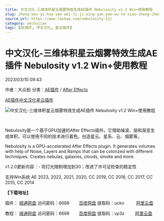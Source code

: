 ```yaml
---
title: 中文汉化-三维体积星云烟雾特效生成AE插件 Nebulosity v1.2 Win+使用教程
slug: zhong-wen-yi-hua-san-wei-ti-ji-xing-yun-yan-wu-te-xiao-sheng-cheng-aecha-jian-nebulosity-v1-2-win-shi-yong-jiao-cheng
source_url: https://www.lookae.com/nebulosity-12/
category: aechajian
tags: [AE插件, 中文汉化, 星云插件]
---
```

# 中文汉化-三维体积星云烟雾特效生成AE插件 Nebulosity v1.2 Win+使用教程

2023/03/10 09:43

作者：大众脸
分类：[AE插件](https://www.lookae.com/after-effects/aechajian/) / [After Effects](https://www.lookae.com/after-effects/)

[AE插件](https://www.lookae.com/tag/ae%e6%8f%92%e4%bb%b6/)[中文汉化](https://www.lookae.com/tag/%e4%b8%ad%e6%96%87%e6%b1%89%e5%8c%96/)[星云插件](https://www.lookae.com/tag/%e6%98%9f%e4%ba%91%e6%8f%92%e4%bb%b6/)

![中文汉化-三维体积星云烟雾特效生成AE插件 Nebulosity v1.2 Win+使用教程](https://www.lookae.com/wp-content/uploads/2022/11/Nebulosity.jpg "中文汉化-三维体积星云烟雾特效生成AE插件 Nebulosity v1.2 Win+使用教程-LookAE.com")

[﻿﻿﻿](https://cloud.video.taobao.com//play/u/705956171/p/1/e/6/t/1/386205250274.mp4)

Nebulosity是一个基于GPU加速的After Effects插件。它借助噪波、层和渐变生成体积，可以使用不同的技术进行着色。创造星云、星系、云、烟雾等。

Nebulosity is a GPU-accelerated After Effects plugin. It generates volumes with help of Noise, Layers and Ramps that can be colorized with different techniques. Creates nebulas, galaxies, clouds, smoke and more.

v1.2.0更新内容：- 将灯光限制增加到30；改进了许可证检查的稳定性

支持Win系统 AE 2023, 2022, 2021, 2020, CC 2019, CC 2018, CC 2017, CC 2015, CC 2014

**【下载地址】**

插件： [城通网盘](https://url70.ctfile.com/f/2827370-821931056-d3ecc8?p=4431) 访问密码：6688        [百度网盘](https://pan.baidu.com/s/16S5ag3aeA6qwwkpStPathA?pwd=uckn) 提取码：uckn          [阿里云盘](https://www.aliyundrive.com/s/BwMgRV5mQqw)

教程： [城通网盘](https://url70.ctfile.com/f/2827370-733890144-14e6d9?p=4431) 访问密码：6688        [百度网盘](https://pan.baidu.com/s/1zPpViu5QfO179qmD-a5d5Q?pwd=vp3z) 提取码：vp3z         [阿里云盘](https://www.aliyundrive.com/s/hzQdKwGqKhs)
